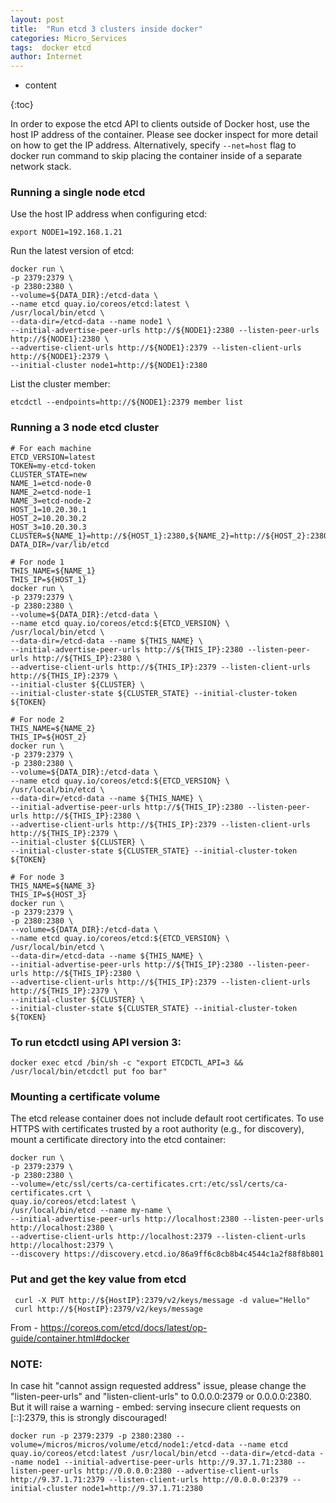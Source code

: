 ```yaml
---
layout: post
title:  "Run etcd 3 clusters inside docker"
categories: Micro_Services
tags:  docker etcd
author: Internet
---
```


* content

{:toc}

In order to expose the etcd API to clients outside of Docker host, use the host IP address of the container. Please see docker inspect for more detail on how to get the IP address. Alternatively, specify ```--net=host``` flag to docker run command to skip placing the container inside of a separate network stack.

### Running a single node etcd

Use the host IP address when configuring etcd:

    export NODE1=192.168.1.21

Run the latest version of etcd:  

    docker run \
    -p 2379:2379 \
    -p 2380:2380 \
    --volume=${DATA_DIR}:/etcd-data \
    --name etcd quay.io/coreos/etcd:latest \
    /usr/local/bin/etcd \
    --data-dir=/etcd-data --name node1 \
    --initial-advertise-peer-urls http://${NODE1}:2380 --listen-peer-urls http://${NODE1}:2380 \
    --advertise-client-urls http://${NODE1}:2379 --listen-client-urls http://${NODE1}:2379 \
    --initial-cluster node1=http://${NODE1}:2380

List the cluster member:  

    etcdctl --endpoints=http://${NODE1}:2379 member list

### Running a 3 node etcd cluster  

    # For each machine
    ETCD_VERSION=latest
    TOKEN=my-etcd-token
    CLUSTER_STATE=new
    NAME_1=etcd-node-0
    NAME_2=etcd-node-1
    NAME_3=etcd-node-2
    HOST_1=10.20.30.1
    HOST_2=10.20.30.2
    HOST_3=10.20.30.3
    CLUSTER=${NAME_1}=http://${HOST_1}:2380,${NAME_2}=http://${HOST_2}:2380,${NAME_3}=http://${HOST_3}:2380
    DATA_DIR=/var/lib/etcd

    # For node 1
    THIS_NAME=${NAME_1}
    THIS_IP=${HOST_1}
    docker run \
    -p 2379:2379 \
    -p 2380:2380 \
    --volume=${DATA_DIR}:/etcd-data \
    --name etcd quay.io/coreos/etcd:${ETCD_VERSION} \
    /usr/local/bin/etcd \
    --data-dir=/etcd-data --name ${THIS_NAME} \
    --initial-advertise-peer-urls http://${THIS_IP}:2380 --listen-peer-urls http://${THIS_IP}:2380 \
    --advertise-client-urls http://${THIS_IP}:2379 --listen-client-urls http://${THIS_IP}:2379 \
    --initial-cluster ${CLUSTER} \
    --initial-cluster-state ${CLUSTER_STATE} --initial-cluster-token ${TOKEN}

    # For node 2
    THIS_NAME=${NAME_2}
    THIS_IP=${HOST_2}
    docker run \
    -p 2379:2379 \
    -p 2380:2380 \
    --volume=${DATA_DIR}:/etcd-data \
    --name etcd quay.io/coreos/etcd:${ETCD_VERSION} \
    /usr/local/bin/etcd \
    --data-dir=/etcd-data --name ${THIS_NAME} \
    --initial-advertise-peer-urls http://${THIS_IP}:2380 --listen-peer-urls http://${THIS_IP}:2380 \
    --advertise-client-urls http://${THIS_IP}:2379 --listen-client-urls http://${THIS_IP}:2379 \
    --initial-cluster ${CLUSTER} \
    --initial-cluster-state ${CLUSTER_STATE} --initial-cluster-token ${TOKEN}

    # For node 3
    THIS_NAME=${NAME_3}
    THIS_IP=${HOST_3}
    docker run \
    -p 2379:2379 \
    -p 2380:2380 \
    --volume=${DATA_DIR}:/etcd-data \
    --name etcd quay.io/coreos/etcd:${ETCD_VERSION} \
    /usr/local/bin/etcd \
    --data-dir=/etcd-data --name ${THIS_NAME} \
    --initial-advertise-peer-urls http://${THIS_IP}:2380 --listen-peer-urls http://${THIS_IP}:2380 \
    --advertise-client-urls http://${THIS_IP}:2379 --listen-client-urls http://${THIS_IP}:2379 \
    --initial-cluster ${CLUSTER} \
    --initial-cluster-state ${CLUSTER_STATE} --initial-cluster-token ${TOKEN}

### To run etcdctl using API version 3:  

    docker exec etcd /bin/sh -c "export ETCDCTL_API=3 && /usr/local/bin/etcdctl put foo bar"
 

### Mounting a certificate volume

The etcd release container does not include default root certificates. To use HTTPS with certificates trusted by a root authority (e.g., for discovery), mount a certificate directory into the etcd container:  

    docker run \
    -p 2379:2379 \
    -p 2380:2380 \
    --volume=/etc/ssl/certs/ca-certificates.crt:/etc/ssl/certs/ca-certificates.crt \
    quay.io/coreos/etcd:latest \
    /usr/local/bin/etcd --name my-name \
    --initial-advertise-peer-urls http://localhost:2380 --listen-peer-urls http://localhost:2380 \
    --advertise-client-urls http://localhost:2379 --listen-client-urls http://localhost:2379 \
    --discovery https://discovery.etcd.io/86a9ff6c8cb8b4c4544c1a2f88f8b801

### Put and get the key value from etcd  

     curl -X PUT http://${HostIP}:2379/v2/keys/message -d value="Hello"
     curl http://${HostIP}:2379/v2/keys/message

From - <https://coreos.com/etcd/docs/latest/op-guide/container.html#docker>

### NOTE:
In case hit "cannot assign requested address" issue, please change the "listen-peer-urls" and "listen-client-urls" to 0.0.0.0:2379 or 0.0.0.0:2380. But it will raise a warning -  embed: serving insecure client requests on [::]:2379, this is strongly discouraged!

    docker run -p 2379:2379 -p 2380:2380 --volume=/micros/micros/volume/etcd/node1:/etcd-data --name etcd quay.io/coreos/etcd:latest /usr/local/bin/etcd --data-dir=/etcd-data --name node1 --initial-advertise-peer-urls http://9.37.1.71:2380 --listen-peer-urls http://0.0.0.0:2380 --advertise-client-urls http://9.37.1.71:2379 --listen-client-urls http://0.0.0.0:2379 --initial-cluster node1=http://9.37.1.71:2380
